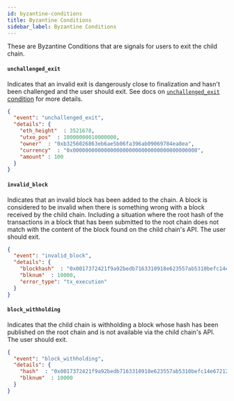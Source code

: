 ```yaml
---
id: byzantine-conditions
title: Byzantine Conditions
sidebar_label: Byzantine Conditions
---
```


These are Byzantine Conditions that are signals for users to exit the child chain.
 
#### `unchallenged_exit`
Indicates that an invalid exit is dangerously close to finalization and hasn't been challenged and the user should exit.
See docs on [`unchallenged_exit` condition](https://github.com/omisego/elixir-omg/blob/master/docs/exit_validation.md#unchallenged_exit-condition) for more details.
 
```json
{
  "event": "unchallenged_exit",
  "details": {
    "eth_height"  : 3521678,
    "utxo_pos"  : 10000000010000000,
    "owner"  : "0xb3256026863eb6ae5b06fa396ab09069784ea8ea",
    "currency"  : "0x0000000000000000000000000000000000000000",
    "amount" : 100
  }
}
```
 
#### `invalid_block`
Indicates that an invalid block has been added to the chain. A block is considered to be invalid when there is something wrong with a block received by the child chain. Including a situation where the root hash of the transactions in a block that has been submitted to the root chain does not match with the content of the block found on the child chain's API. The user should exit.
 
```json
{
  "event": "invalid_block",
  "details": {
    "blockhash"  : "0x0017372421f9a92bedb7163310918e623557ab5310befc14e67212b660c33bec",
    "blknum"  : 10000,
    "error_type": "tx_execution"
  }
}
```
 
#### `block_withholding`
Indicates that the child chain is withholding a block whose hash has been published on the root chain and is not available via the child chain's API. The user should exit.
 
```json
{
  "event": "block_withholding",
  "details": {
    "hash"  : "0x0017372421f9a92bedb7163310918e623557ab5310befc14e67212b660c33bec",
    "blknum"  : 10000
  }
}
```